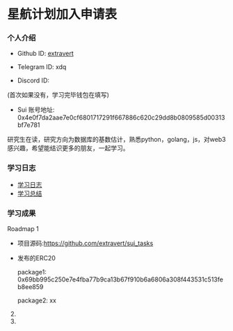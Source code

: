 # 星航计划加入申请表

### 个人介绍

* Github ID: [extravert](https://github.com/extravert)

* Telegram ID: xdq

* Discord ID:

(首次如果没有，学习完毕钱包在填写)
* Sui 账号地址: 0x4e0f7da2aae7e0cf6801717291f667886c620c29dd8b0809585d00313bf7e781

研究生在读，研究方向为数据库的基数估计，熟悉python，golang，js，对web3感兴趣，希望能结识更多的朋友，一起学习。

### 学习日志

- [学习日志](journal.md)
- [学习总结](summary.md)

### 学习成果

Roadmap  1  
- 项目源码:https://github.com/extravert/sui_tasks
- 发布的ERC20

  package1: 0x69bb995c250e7e4fba77b9ca13b67f910b6a6806a308f443531c513feb8ee859
  
  package2: xx

2.

3. 

